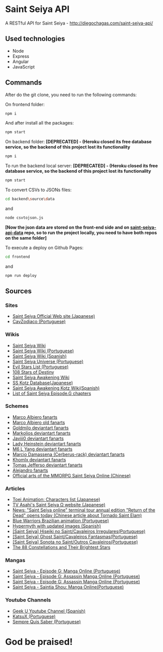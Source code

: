 # Saint Seiya API

A RESTful API for Saint Seiya - http://diegochagas.com/saint-seiya-api/

## Used technologies

- Node
- Express
- Angular
- JavaScript

## Commands

After do the git clone, you need to run the following commands:

On frontend folder:

```bash
npm i
```

And after install all the packages:

```bash
npm start
```

On backend folder: **[DEPRECATED] - (Heroku closed its free database service, so the backend of this project lost its functionality** 

```bash
npm i
```

To run the backend local server: **[DEPRECATED] - (Heroku closed its free database service, so the backend of this project lost its functionality** 
```bash
npm start
```

To convert CSVs to JSONs files:
```bash
cd backend\source\data
```

and

```bash
node csvtojson.js
```
**[Now the json data are stored on the front-end side and on [saint-seiya-api-data](https://github.com/diegochagas/saint-seiya-api-data) repo, so to run the project locally, you need to have both repos on the same folder]**

To execute a deploy on Github Pages:
```bash
cd frontend
```

and
```bash
npm run deploy
```

## Sources

### Sites
- [Saint Seiya Official Web site (Japanese)](http://saintseiya-official.com/)
- [CavZodiaco (Portuguese)](https://www.cavzodiaco.com.br/)

### Wikis
- [Saint Seiya Wiki](https://saintseiya.fandom.com/wiki/Seiyapedia)
- [Saint Seiya Wiki (Portuguese)](https://saintseiya.fandom.com/pt-br/wiki/Saint_Seiya_Wiki)
- [Saint Seiya Wiki (Spanish)](https://saintseiya.fandom.com/es/wiki/Saint_Seiya_Wiki)
- [Saint Seiya Universe (Portuguese)](https://ssu.fandom.com/wiki/Seiya_Universe_Wiki)
- [Evil Stars List (Portuguese)](https://ssu.fandom.com/wiki/Lista_de_Estrelas_Malignas)
- [108 Stars of Destiny](https://en.wikipedia.org/wiki/108_Stars_of_Destiny)
- [Saint Seiya Awakening Wiki](https://saintseiya.gaming.ph/wiki/Main_Page)
- [SS Kotz Database(Japanese)](https://www.ssawakeningdb.com/saints/)
- [Saint Seiya Awakening Kotz Wiki(Spanish)](https://saint-seiya-awakening-kotz.fandom.com/es/wiki/Categor%C3%ADa:Total_de_personajes)
- [List of Saint Seiya Episode.G chapters](https://en.wikipedia.org/wiki/List_of_Saint_Seiya_Episode.G_chapters)

### Schemes
- [Marco Albiero fanarts](https://marcoalbiero.it/)
- [Marco Albiero old fanarts](http://www.burningblood.it/marcoalbiero/animemanga/)
- [Goldmilo deviantart fanarts](https://goldmilo.deviantart.com/gallery/)
- [Markolios deviantart fanarts](https://www.deviantart.com/markolios/gallery)
- [Javiii0 deviantart fanarts](https://javiiit0.deviantart.com/gallery/)
- [Lady Heinstein deviantart fanarts](https://ladyheinstein.deviantart.com/gallery/)
- [M6 L Yang deviantart fanarts](https://www.deviantart.com/133011795/gallery/?catpath=/)
- [Marcio Damassena (Cerberus-rack) deviantart fanarts](https://www.deviantart.com/cerberus-rack/gallery)
- [KhomIx deviantart fanarts](https://www.deviantart.com/khomix/gallery)
- [Tomas Jefferso deviantart fanarts](https://www.deviantart.com/tomas-jefferson/gallery)
- [Alejandro fanarts](https://www.pharaonwebsite.com/users/alejandro/fanarts/)
- [Official arts of the MMORPG Saint Seiya Online (Chinese)](http://seiya.17173.com/news/05072013/171743839_all.shtml)

### Articles
- [Toei Animation: Characters list (Japanese)](http://www.toei-anim.co.jp/tv/seiya/character/index.html)
- [TV Asahi's Saint Seiya Ω website (Japanese)](https://www.tv-asahi.co.jp/seiya-koga/character/bronze/)
- [News: "Saint Seiya online" terminal tour annual edition "Return of the Dead" opens today (Chinese article about Tornado Saint Elam)](http://news.178.com/201705/289767539107.html)
- [Blue Warriors Brazilian animation (Portuguese)](https://www.cavzodiaco.com.br/noticia/15/11/2009/natassia-do-pais-de-gelo-blue-warriors-assista-agora-mesmo-o-episodio-completo-do-projeto-de-animacao-caseira-brasileira)
- [Hypermyth with updated images (Spanish)](http://snk-seiya.net/guiasaintseiya/Hipermito.html)
- [[Saint Seiya] Hiseiki no Saint/Cavaleiros Irregulares(Portuguese)](https://dreamhuntersz.wordpress.com/2018/01/26/saint-seiya-hiseiki-no-saint-cavaleiros-irregulares/)
- [[Saint Seiya] Ghost Saint/Cavaleiros Fantasmas(Portuguese)](https://dreamhuntersz.wordpress.com/2018/01/27/saint-seiya-ghost-saint-cavaleiros-fantasmas/)
- [[Saint Seiya] Sonota no Saint/Outros Cavaleiros(Portuguese)](https://dreamhuntersz.wordpress.com/2020/01/13/saint-seiya-sonota-no-saint-outros-cavaleiros/)
- [The 88 Constellations and Their Brightest Stars](https://sleepopolis.com/education/constellations-stars/)

### Mangas
- [Saint Seiya - Episode G: Manga Online (Portuguese)](https://unionmangas.top/manga/saint-seiya-episode-g)
- [Saint Seiya - Episode G: Assassin Manga Online (Portuguese)](https://mangalivre.com/manga/saint-seiya-episode-g-assassin/2415)
- [Saint Seiya - Episode G: Assassin Manga Online (Portuguese)](https://lermangasonline.top/manga/saint-seiya-episode-g-assassin/)
- [Saint Seiya - Saintia Shou: Manga Online(Portuguese)](https://unionmangas.top/manga/saint-seiya-saintia-shou)

### Youtube Channels
- [Geek U Youtube Channel (Spanish)](https://www.youtube.com/channel/UCwdCQ5sSryDS-WqydvInmeQ/featured)
- [KatsuX (Portuguese)](https://www.youtube.com/c/KatsuX)
- [Sempre Quis Saber (Portuguese)](https://www.youtube.com/c/SempreQuisSaber20)


# God be praised!
